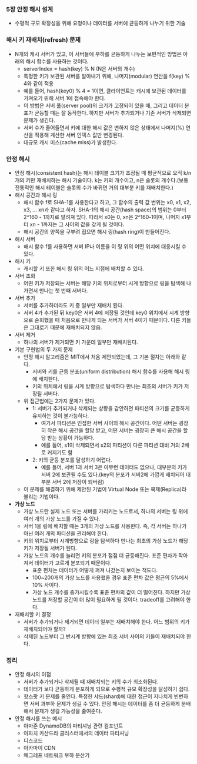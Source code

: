 ### 5장 안정 해시 설계

- 수평적 규모 확장성을 위해 요청이나 데이터를 서버에 균등하게 나누기 위한 기술

### 해시 키 재배치(refresh) 문제

- N개의 캐시 서버가 있고, 이 서버들에 부하를 균등하게 나누는 보편적인 방법은 아래의 해시 함수를 사용하는 것이다.
    - serverIndex = hash(key) % N (N은 서버의 개수)
    - 특정한 키가 보관된 서버를 알아내기 위해, 나머지(modular) 연산을 f(key) % 4와 같이 적용
    - 예를 들어, hash(key0) % 4 = 1이면, 클라이언트는 캐시에 보관된 데이터를 가져오기 위해 서버 1에 접속해야 한다.
    - 이 방법은 서버 풀(server pool)의 크기가 고정되어 있을 때, 그리고 데이터 분포가 균등할 때는 잘 동작한다. 하지만 서버가 추가되거나 기존 서버가 삭제되면 문제가 생긴다.
    - 서버 수가 줄어들면서 키에 대한 해시 값은 변하지 않은 상태에서 나머지(%) 연산을 적용해 계산한 서버 인덱스 값만 변경된다.
    - 대규모 캐시 미스(cache miss)가 발생한다.

### 안정 해시

- 안정 해시(consistent hash)는 해시 테이블 크기가 조정될 때 평균적으로 오직 k/n개의 키만 재배치하는 해시 기술이다. k는 키의 개수이고, n은 슬롯의 개수다.(보통 전통적인 해시 테이블은 슬롯의 수가 바뀌면 거의 대부분 키를 재배치한다.)
- 해시 공간과 해시 링
    - 해시 함수 f로 SHA-1를 사용한다고 하고, 그 함수의 출력 값 번위는 x0, x1, x2, x3, … xn과 같다고 하자. SHA-1의 해시 공간(hash space)의 범위는 0부터 2^160 - 1까지로 알려져 있다. 따라서 x0는 0, xn은 2^160-1이며, 나머지 x1부터 xn - 1까지는 그 사이의 값을 갖게 될 것이다.
    - 해시 공간의 양쪽을 구부려 접으면 해시 링(hash ring)이 만들어진다.
- 해시 서버
    - 해시 함수 f를 사용하면 서버 IP나 이름을 이 링 위의 어떤 위치에 대응시킬 수 있다.
- 해시 키
    - 캐시할 키 또한 해시 링 위의 어느 지점에 배치할 수 있다.
- 서버 조회
    - 어떤 키가 저장되는 서버는 해당 키의 위치로부터 시계 방향으로 링을 탐색해 나가면서 만나는 첫 번째 서버다.
- 서버 추가
    - 서버를 추가하더라도 키 중 일부만 재배치 된다.
    - 서버 4가 추가된 뒤 key0은 서버 4에 저장될 것인데 key0 위치에서 시계 방향으로 순회했을 때 처음으로 만나게 되는 서버가 서버 4이기 때문이다. 다른 키들은 그대로기 때문에 재배치되지 않음.
- 서버 제거
    - 하나의 서버가 제거되면 키 가운데 일부만 재배치된다.
- 기본 구현법의 두 가지 문제
    - 안정 해시 알고리즘은 MIT에서 처음 제안되었는데, 그 기본 절차는 아래와 같다.
        - 서버와 키를 균등 분포(uniform distribution) 해시 함수를 사용해 해시 링에 배치한다.
        - 키의 위치에서 링을 시계 방향으로 탐색하다 만나는 최초의 서버가 키가 저장될 서버다.
    - 위 접근법에는 2가지 문제가 있다.
        - 1: 서버가 추가되거나 삭제되는 상황을 감안하면 파티션의 크기를 균등하게 유지하는 것이 불가능하다.
            - 여기서 파티션은 인접한 서버 사이의 해시 공간이다. 어떤 서버는 굉장히 작은 해시 공간을 할당 받고, 어떤 서버는 굉장히 큰 해시 공간을 할당 받는 상황이 가능하다.
            - 예를 들어, s1이 삭제되면서 s2의 파티션이 다른 파티션 대비 거의 2배로 커지기도 함
        - 2: 키의 균등 분포를 달성하기 어렵다.
            - 예를 들어, 서버 1과 서버 3은 아무런 데이터도 없으나, 대부분의 키가 서버 2에 보관될 수도 있다.(key의 분포가 서버2에 가깝게 배치되어 대부분 서버 2에 저장이 되버림)
    - 이 문제를 해결하기 위해 제안된 기법이 Virtual Node 또는 복제(Replica)라 불리는 기법이다.
- **가상 노드**
    - 가상 노드란 실제 노드 또는 서버를 가리키는 노드로서, 하나의 서버는 링 위에 여러 개의 가상 노드를 가질 수 있다.
    - 서버 1을 링에 배치할 때는 3개의 가상 노드를 사용한다. 즉, 각 서버는 하나가 아닌 여러 개의 파티션을 관리해야 한다.
    - 키의 위치로부터 시계방향으로 링을 탐색하다 만나는 최초의 가상 노드가 해당 키가 저장될 서버가 된다.
    - 가상 노드의 개수를 늘리면 키의 분포가 점점 더 균등해진다. 표준 편차가 작아져서 데이터가 고르게 분포되기 때문이다.
        - 표준 편차는 데이터가 어떻게 퍼져 나갔는지 보이는 척도다.
        - 100~200개의 가상 노드를 사용했을 경우 표준 편차 값은 평균의 5%에서 10% 사이다.
        - 가상 노드 개수를 증가시킬수록 표준 편차의 값이 더 떨어진다. 하지만 가상 노드를 저장할 공간이 더 많이 필요하게 될 것이다. tradeoff를 고려해야 한다.
- 재배치할 키 결정
    - 서버가 추가되거나 제거되면 데이터 일부는 재배치해야 한다. 어느 범위의 키가 재배치되어야 할까?
    - 삭제된 노드부터 그 반시계 방향에 있는 최초 서버 사이의 키들이 재배치되야 한다.

### 정리

- 안정 해시의 이점
    - 서버가 추가되거나 삭제될 때 재배치되는 키의 수가 최소화된다.
    - 데이터가 보다 균등하게 분포하게 되므로 수평적 규모 확장성을 달성하기 쉽다.
    - 핫스팟 키 문제를 줄인다. 특정한 샤드(shard)에 대한 접근이 지나치게 빈번하면 서버 과부하 문제가 생길 수 있다. 안정 해시는 데이터를 좀 더 균등하게 분배해서 문제가 생길 가능성을 줄여준다.
- 안정 해시를 쓰는 예시
    - 아마존 DynamoDB의 파티셔닝 관련 컴포넌트
    - 아파치 카산드라 클러스터에서의 데이터 파티셔닝
    - 디스코드
    - 아카마이 CDN
    - 매그레프 네트워크 부하 분산기